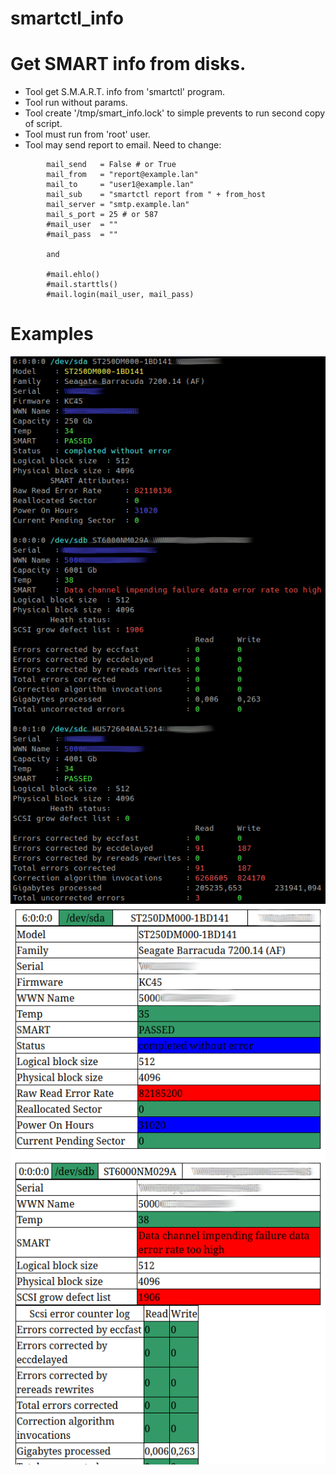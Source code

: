 # smartctl_info
# Get SMART info from disks.

* Tool get S.M.A.R.T. info from 'smartctl' program.
* Tool run without params.
* Tool create '/tmp/smart_info.lock' to simple prevents to run second copy of script.
* Tool must run from 'root' user.
* Tool may send report to email. Need to change:
```
        mail_send   = False # or True
        mail_from   = "report@example.lan"
        mail_to     = "user1@example.lan"
        mail_sub    = "smartctl report from " + from_host
        mail_server = "smtp.example.lan"
        mail_s_port = 25 # or 587
        #mail_user  = ""
        #mail_pass  = ""
        
        and
        
        #mail.ehlo()
        #mail.starttls()
        #mail.login(mail_user, mail_pass)
```

# Examples
![1](smartctl_info1.png)
![2](smartctl_info2.png)
